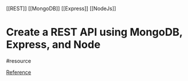 [[REST]] [[MongoDB]]  [[Express]]  [[NodeJs]] 

# Create a REST API using MongoDB, Express, and Node
#resource 

[Reference](https://www.freecodecamp.org/news/build-a-restful-api-using-node-express-and-mongodb/)